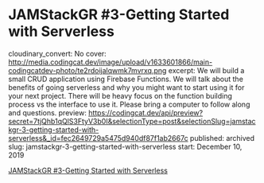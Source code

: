 # JAMStackGR #3-Getting Started with Serverless

cloudinary_convert: No
cover: http://media.codingcat.dev/image/upload/v1633601866/main-codingcatdev-photo/te2rdoijalqwmk7mvrxq.png
excerpt: We will build a small CRUD application using Firebase Functions. We will talk about the benefits of going serverless and why you might want to start using it for your next project. There will be heavy focus on the function building process vs the interface to use it. Please bring a computer to follow along and questions.
preview: https://codingcat.dev/api/preview?secret=7tjQhb1qQlS3FtyV3b0I&selectionType=post&selectionSlug=jamstackgr-3-getting-started-with-serverless&_id=fec2649729a5475d940df87f1ab2667c
published: archived
slug: jamstackgr-3-getting-started-with-serverless
start: December 10, 2019

[JAMStackGR #3-Getting Started with Serverless](JAMStackGR%20#3-Getting%20Started%20with%20Serverless%20fec2649729a5475d940df87f1ab2667c/JAMStackGR%20#3-Getting%20Started%20with%20Serverless%208ffefbaa212d43588031e3f30d585da4.md)